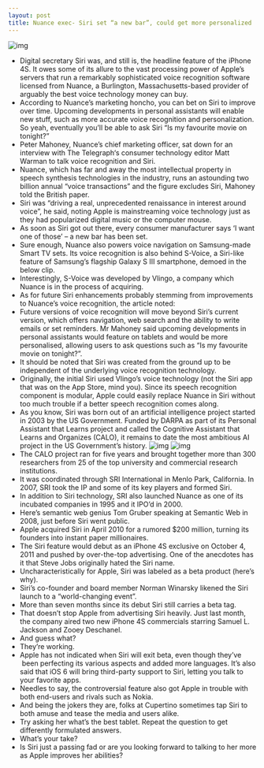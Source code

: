 ```yaml
---
layout: post
title: Nuance exec- Siri set “a new bar”, could get more personalized
---
```

![img](http://media.idownloadblog.com/wp-content/uploads/2012/05/Siri-promo-video-Woman-asks-for-weather.jpeg)
* Digital secretary Siri was, and still is, the headline feature of the iPhone 4S. It owes some of its allure to the vast processing power of Apple’s servers that run a remarkably sophisticated voice recognition software licensed from Nuance, a Burlington, Massachusetts-based provider of arguably the best voice technology money can buy.
* According to Nuance’s marketing honcho, you can bet on Siri to improve over time. Upcoming developments in personal assistants will enable new stuff, such as more accurate voice recognition and personalization. So yeah, eventually you’ll be able to ask Siri “Is my favourite movie on tonight?”
* Peter Mahoney, Nuance’s chief marketing officer, sat down for an interview with The Telegraph‘s consumer technology editor Matt Warman to talk voice recognition and Siri.
* Nuance, which has far and away the most intellectual property in speech synthesis technologies in the industry, runs an astounding two billion annual “voice transactions” and the figure excludes Siri, Mahoney told the British paper.
* Siri was “driving a real, unprecedented renaissance in interest around voice”, he said, noting Apple is mainstreaming voice technology just as they had popularized digital music or the computer mouse.
* As soon as Siri got out there, every consumer manufacturer says ‘I want one of those’ – a new bar has been set.
* Sure enough, Nuance also powers voice navigation on Samsung-made Smart TV sets. Its voice recognition is also behind S-Voice, a Siri-like feature of Samsung’s flagship Galaxy S III smartphone, demoed in the below clip.
* Interestingly, S-Voice was developed by Vlingo, a company which Nuance is in the process of acquiring.
* As for future Siri enhancements probably stemming from improvements to Nuance’s voice recognition, the article noted:
* Future versions of voice recognition will move beyond Siri’s current version, which offers navigation, web search and the ability to write emails or set reminders. Mr Mahoney said upcoming developments in personal assistants would feature on tablets and would be more personalised, allowing users to ask questions such as “Is my favourite movie on tonight?”.
* It should be noted that Siri was created from the ground up to be independent of the underlying voice recognition technology.
* Originally, the initial Siri used Vlingo’s voice technology (not the Siri app that was on the App Store, mind you). Since its speech recognition component is modular, Apple could easily replace Nuance in Siri without too much trouble if a better speech recognition comes along.
* As you know, Siri was born out of an artificial intelligence project started in 2003 by the US Government. Funded by DARPA as part of its Personal Assistant that Learns project and called the Cognitive Assistant that Learns and Organizes (CALO), it remains to date the most ambitious AI project in the US Government’s history.
![img](http://media.idownloadblog.com/wp-content/uploads/2012/05/Siri-best-tablet-ever-001.jpg)
![img](http://media.idownloadblog.com/wp-content/uploads/2012/05/Siri-best-tablet-ever-002.jpg)
* The CALO project ran for five years and brought together more than 300 researchers from 25 of the top university and commercial research institutions.
* It was coordinated through SRI International in Menlo Park, California. In 2007, SRI took the IP and some of its key players and formed Siri.
* In addition to Siri technology, SRI also launched Nuance as one of its incubated companies in 1995 and it IPO’d in 2000.
* Here’s semantic web genius Tom Gruber speaking at Semantic Web in 2008, just before Siri went public.
* Apple acquired Siri in April 2010 for a rumored $200 million, turning its founders into instant paper millionaires.
* The Siri feature would debut as an iPhone 4S exclusive on October 4, 2011 and pushed by over-the-top advertising. One of the anecdotes has it that Steve Jobs originally hated the Siri name.
* Uncharacteristically for Apple, Siri was labeled as a beta product (here’s why).
* Siri’s co-founder and board member Norman Winarsky likened the Siri launch to a “world-changing event”.
* More than seven months since its debut Siri still carries a beta tag.
* That doesn’t stop Apple from advertising Siri heavily. Just last month, the company aired two new iPhone 4S commercials starring Samuel L. Jackson and Zooey Deschanel.
* And guess what?
* They’re working.
* Apple has not indicated when Siri will exit beta, even though they’ve  been perfecting its various aspects and added more languages. It’s also said that iOS 6 will bring third-party support to Siri, letting you talk to your favorite apps.
* Needles to say, the controversial feature also got Apple in trouble with both end-users and rivals such as Nokia.
* And being the jokers they are, folks at Cupertino sometimes tap Siri to both amuse and tease the media and users alike.
* Try asking her what’s the best tablet. Repeat the question to get differently formulated answers.
* What’s your take?
* Is Siri just a passing fad or are you looking forward to talking to her more as Apple improves her abilities?

